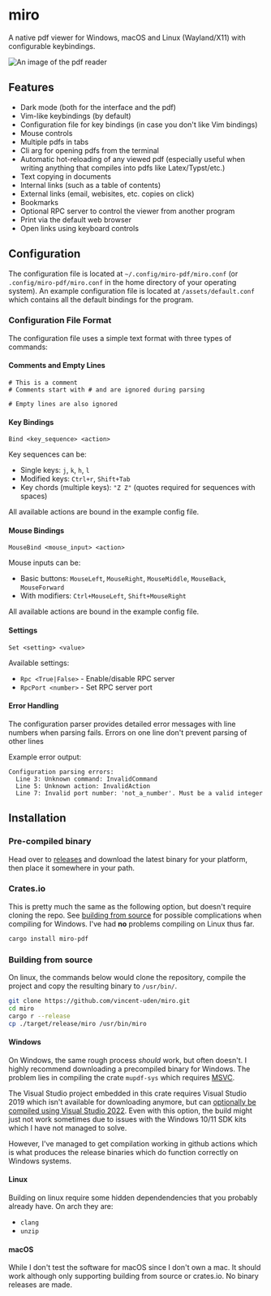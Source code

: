 # miro

A native pdf viewer for Windows, macOS and Linux (Wayland/X11) with configurable keybindings.

![An image of the pdf reader](/assets/screenshot.png)

## Features
- Dark mode (both for the interface and the pdf)
- Vim-like keybindings (by default)
- Configuration file for key bindings (in case you don't like Vim bindings)
- Mouse controls
- Multiple pdfs in tabs
- Cli arg for opening pdfs from the terminal
- Automatic hot-reloading of any viewed pdf (especially useful when writing anything that compiles into pdfs like Latex/Typst/etc.)
- Text copying in documents
- Internal links (such as a table of contents)
- External links (email, webisites, etc. copies on click)
- Bookmarks
- Optional RPC server to control the viewer from another program
- Print via the default web browser
- Open links using keyboard controls

## Configuration

The configuration file is located at `~/.config/miro-pdf/miro.conf` (or `.config/miro-pdf/miro.conf` in the home directory of your operating system). An example configuration file is located at `/assets/default.conf` which contains all the default bindings for the program.

### Configuration File Format

The configuration file uses a simple text format with three types of commands:

#### Comments and Empty Lines
```
# This is a comment
# Comments start with # and are ignored during parsing

# Empty lines are also ignored
```

#### Key Bindings
```
Bind <key_sequence> <action>
```

Key sequences can be:
- Single keys: `j`, `k`, `h`, `l`
- Modified keys: `Ctrl+r`, `Shift+Tab`
- Key chords (multiple keys): `"Z Z"` (quotes required for sequences with spaces)

All available actions are bound in the example config file.

#### Mouse Bindings
```
MouseBind <mouse_input> <action>
```

Mouse inputs can be:
- Basic buttons: `MouseLeft`, `MouseRight`, `MouseMiddle`, `MouseBack`, `MouseForward`
- With modifiers: `Ctrl+MouseLeft`, `Shift+MouseRight`

All available actions are bound in the example config file.

#### Settings
```
Set <setting> <value>
```

Available settings:
- `Rpc <True|False>` - Enable/disable RPC server
- `RpcPort <number>` - Set RPC server port

#### Error Handling

The configuration parser provides detailed error messages with line numbers when parsing fails. Errors on one line don't prevent parsing of other lines

Example error output:
```
Configuration parsing errors:
  Line 3: Unknown command: InvalidCommand
  Line 5: Unknown action: InvalidAction
  Line 7: Invalid port number: 'not_a_number'. Must be a valid integer
```

## Installation

### Pre-compiled binary
Head over to [releases](https://github.com/vincent-uden/miro/releases) and download the latest binary for your platform, then place it somewhere in your path.

### Crates.io
This is pretty much the same as the following option, but doesn't require cloning the repo. See [building from source](#building-from-source) for possible complications when compiling for Windows. I've had **no** problems compiling on Linux thus far.
```sh
cargo install miro-pdf
```

### Building from source
On linux, the commands below would clone the repository, compile the project and copy the resulting binary to `/usr/bin/`.
```sh
git clone https://github.com/vincent-uden/miro.git
cd miro
cargo r --release
cp ./target/release/miro /usr/bin/miro
```
#### Windows

On Windows, the same rough process *should* work, but often doesn't. I highly recommend downloading a precompiled binary for Windows. The problem lies in compiling the crate `mupdf-sys` which requires [MSVC](https://visualstudio.microsoft.com/vs/features/cplusplus/).

The Visual Studio project embedded in this crate requires Visual Studio 2019 which isn't available for downloading anymore, but can [optionally be compiled using Visual Studio 2022](https://github.com/messense/mupdf-rs/pull/125). Even with this option, the build might just not work sometimes due to issues with the Windows 10/11 SDK kits which I have not managed to solve.

However, I've managed to get compilation working in github actions which is what produces the release binaries which do function correctly on Windows systems.

#### Linux

Building on linux require some hidden dependendencies that you probably already have. On arch they are:
- `clang`
- `unzip`

#### macOS

While I don't test the software for macOS since I don't own a mac. It should work although only supporting building from source or crates.io. No binary releases are made.
